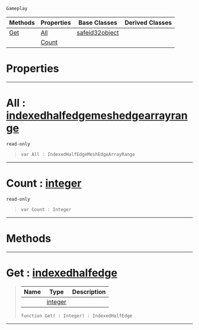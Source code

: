 `Gameplay`

|Methods|Properties|Base Classes|Derived Classes|
|---|---|---|---|
|[ Get](https://github.com/PlasmaEngine/PlasmaDocs/blob/master/code_reference/class_reference/indexedhalfedgemeshedgearray.markdown#get-plasma-engine-document)|[ All](https://github.com/PlasmaEngine/PlasmaDocs/blob/master/code_reference/class_reference/indexedhalfedgemeshedgearray.markdown#all-plasma-engine-document)|[safeid32object](https://github.com/PlasmaEngine/PlasmaDocs/blob/master/code_reference/class_reference/safeid32object.markdown)| |
| |[ Count](https://github.com/PlasmaEngine/PlasmaDocs/blob/master/code_reference/class_reference/indexedhalfedgemeshedgearray.markdown#count-plasma-engine-docume)| | |


 #  Properties


---  
 #  All : [indexedhalfedgemeshedgearrayrange](https://github.com/PlasmaEngine/PlasmaDocs/blob/master/code_reference/class_reference/indexedhalfedgemeshedgearrayrange.markdown)

 `read-only`

> 
> ``` lang=cpp, name=Lightning
> var All : IndexedHalfEdgeMeshEdgeArrayRange


---  
 #  Count : [integer](https://github.com/PlasmaEngine/PlasmaDocs/blob/master/code_reference/lightning_base_types/integer.markdown)

 `read-only`

> 
> ``` lang=cpp, name=Lightning
> var Count : Integer


---  
 #  Methods


---  
 #  Get : [indexedhalfedge](https://github.com/PlasmaEngine/PlasmaDocs/blob/master/code_reference/class_reference/indexedhalfedge.markdown)

> 
> |Name|Type|Description|
> |---|---|---|
> ||[integer](https://github.com/PlasmaEngine/PlasmaDocs/blob/master/code_reference/lightning_base_types/integer.markdown)| |
> ``` lang=cpp, name=Lightning
> function Get( : Integer) : IndexedHalfEdge
> ``` 


---  
 

 